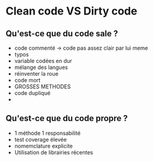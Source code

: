 # Clean code VS Dirty code

## Qu'est-ce que du code sale ?

- code commenté -> code pas assez clair par lui meme
- typos
- variable codées en dur
- mélange des langues
- réinventer la roue
- code mort
- GROSSES METHODES
- code dupliqué
- 

## Qu'est-ce que du code propre ?

- 1 méthode 1 responsabilité
- test coverage élevée
- nomemclature explicite
- Utilisation de librairies récentes
